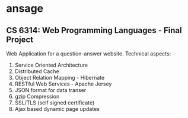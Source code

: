 # ansage
## CS 6314: Web Programming Languages - Final Project

Web Application for a question-answer website.
Technical aspects:
1. Service Oriented Architecture
2. Distributed Cache
3. Object Relation Mapping - Hibernate
4. RESTful Web Services - Apache Jersey
5. JSON format for data transer
6. gzip Compression
7. SSL/TLS (self signed certificate)
8. Ajax based dynamic page updates

